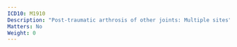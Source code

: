 ```yaml
---
ICD10: M1910
Description: "Post-traumatic arthrosis of other joints: Multiple sites"
Matters: No
Weight: 0
---
```

